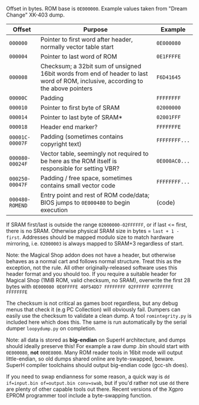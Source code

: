 Offset in bytes. ROM base is `0E000000`. Example values taken from "Dream Change" XK-403 dump.  

|Offset|Purpose|Example|
|--|--|--|
|`000000`|Pointer to first word after header, normally vector table start|`0E000080`|
|`000004`|Pointer to last word of ROM|`0E1FFFFE`|
|`000008`|Checksum; a 32bit sum of unsigned 16bit words from end of header to last word of ROM, inclusive, according to the above pointers|`F6D41645`|
|`00000C`|Padding|`FFFFFFFF`|
|`000010`|Pointer to first byte of SRAM|`02000000`|
|`000014`|Pointer to last byte of SRAM\*|`02001FFF`|
|`000018`|Header end marker?|`FFFFFFFE`|
|`00001C-00007F`|Padding (sometimes contains copyright text)|`FFFFFFFF...`|
|`000080-00024F`|Vector table, seemingly not required to be here as the ROM itself is responsible for setting VBR?|`0E000AC0...`|
|`000250-00047F`|Padding / free space, sometimes contains small vector code|`FFFFFFFF...`|
|`000480-ROMEND`|Entry point and rest of ROM code/data; BIOS jumps to `0E000480` to begin execution|(code)

If SRAM first/last is outside the range `02000000-02FFFFFF`, or if last <= first, there is no SRAM.
Otherwise physical SRAM size in bytes = `last + 1 - first`.
Addresses should be mapped modulo size to match hardware mirroring, i.e. `02000003` is always mapped to SRAM+3 regardless of start.  

Note: the Magical Shop addon does not have a header, but otherwise behaves as a normal cart and follows normal structure.
Treat this as the exception, not the rule. All other originally-released software uses this header format and you should too.
If you require a suitable header for Magical Shop (1MiB ROM, valid checksum, no SRAM), overwrite the first 28 bytes with
`0E000080 0E0FFFFE 40F54DD7 FFFFFFFF 02FFFFFF 02FFFFFE FFFFFFFE`  

The checksum is not critical as games boot regardless, but any debug menus that check it (e.g PC Collection) will obviously fail.
Dumpers can easily use the checksum to validate a clean dump.
A tool `romintegrity.py` is included here which does this.
The same is run automatically by the serial dumper `loopydump.py` on completion.  

Note: all data is stored as **big-endian** on SuperH architecture, and dumps should ideally preserve this!
For example a raw dump .bin should start with `0E000080`, **not** `000E8000`.
Many ROM reader tools in 16bit mode will output little-endian, so old dumps shared online are byte-swapped, beware.
SuperH compiler toolchains should output big-endian code (gcc-sh does).  

If you need to swap endianness for some reason, a quick way is `dd if=input.bin of=output.bin conv=swab`,
but if you'd rather not use `dd` there are plenty of other capable tools out there.
Recent versions of the Xgpro EPROM programmer tool include a byte-swapping function.  
